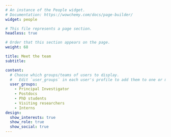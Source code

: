 ```yaml
---
# An instance of the People widget.
# Documentation: https://wowchemy.com/docs/page-builder/
widget: people

# This file represents a page section.
headless: true

# Order that this section appears on the page.
weight: 68

title: Meet the team
subtitle:

content:
  # Choose which groups/teams of users to display.
  #   Edit `user_groups` in each user's profile to add them to one or more of these groups.
  user_groups:
    - Principal Investigator
    - Postdocs
    - PhD students
    - Visiting researchers
    - Interns
design:
  show_interests: true
  show_role: true
  show_social: true
---
```


<!-- 

{{< figure src="team_dec2023_heads.jpg" caption="November 2023. Credit: Isa Emmen" align="center">}}

-->
